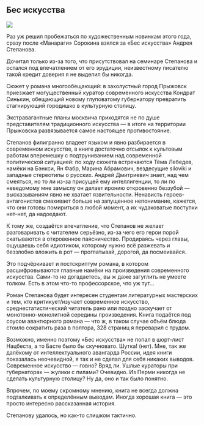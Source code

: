 ## Бес искусства

![](http://nerohelp.info/uploads/posts/2017-03/1490610620_1.jpg)

Раз уж решил пробежаться по художественным новинкам этого года, сразу после «Манараги» Сорокина взялся за «Бес искусства» Андрея Степанова.

Дочитал только из-за того, что присутствовал на семинаре Степанова и остался под впечатлением от его эрудиции, неизвестному писателю такой кредит доверия я не выделил бы никогда.

Сюжет у романа многообещающий: в захолустный город Прыжовск приезжает могущественный куратор современного искусства Кондрат Синькин, обещающий новому глуповатому губернатору превратить стагнирующий городишко в культурную столицу.

Экстравагантные планы москвича приходятся не по душе представителям традиционного искусства — в итоге на территории Прыжовска развязывается самое настоящее противостояние.

Степанов филигранно владеет языком и явно разбирается в современном искусстве, в книге достаточно отсылок к культовым работам вперемешку с подтруниванием над современной политической ситуацией: по ходу сюжета встречаются Тёма Лебедев, намёки на Бэнкси, Ян Фабр, Марина Абрамович, вездесущие siloviki и западные стереотипы о русских. Андрей Дмитриевич знает, над чем смеяться, но то ли из-за присущей ему интеллигенции, то ли по неведомому мне замыслу он делает иронию откровенно беззубой — высказываниям явно не хватает язвительности. Ненависть героев-антагонистов смахивает больше на запущенное непонимание, кажется, что они готовы помириться в любой момент, а их чудаковатые поступки нет-нет, да надоедают.

К тому же, создаётся впечатление, что Степанов не желает разговаривать с читателем серьёзно, из-за чего его герои порой скатываются в откровенное паясничество. Продираясь через главы, ощущаешь себя идиотиком, которому нужно всё разжевать и беззлобно вложить в рот — проглатывай, дорогой, да посмеивайся.

Это подчёркивает и постскриптум романа, в котором расшифровываются главные намёки на произведения современного искусства. Сами-то не догадаетесь, вы ж даже загуглить не умеете толком. Есть в этом что-то профессорское, что уж тут…

Роман Степанова будет интересен студентам литературных мастерских и тем, кто критикует/изучает современное искусство, среднестатистический читатель рано или поздно заскучает от монотонно-монолитной середины произведения. Книга подаётся под соусом авантюрного романа — что ж, в таком случае объём блюда стоило сократить раза в полтора, 328 страниц я переварил с трудом.

Возможно, именно поэтому «Бес искусства» не попал в шорт-лист Нацбеста, а то Басте было бы скучновато. Шутка! (нет). Мне, так же далёкому от интеллектуального авангарда России, идея книги показалась неочевидной, я так и не сделал для себя никаких выводов. Современное искусство — говно? Вряд ли. Ушлые кураторы при губернаторах — жулики с пилами? Очевидно. Из Перми никогда не сделать культурную столицу? Ну да, оно и так было понятно.

Впрочем, по моему скромному мнению, книга не всегда должна подталкивать к определённым выводам. Иногда хорошая книга — это просто интересно рассказанная история.

Степанову удалось, но как-то слишком тактично.